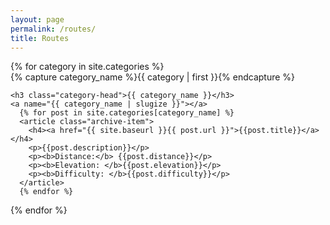 ```yaml
---
layout: page
permalink: /routes/
title: Routes
---
```



<div id="archives">
{% for category in site.categories %}
  <div class="archive-group">
    {% capture category_name %}{{ category | first }}{% endcapture %}
    <div id="#{{ category_name | slugize }}"></div>
    <p></p>

    <h3 class="category-head">{{ category_name }}</h3>
    <a name="{{ category_name | slugize }}"></a>
      {% for post in site.categories[category_name] %}
      <article class="archive-item">
        <h4><a href="{{ site.baseurl }}{{ post.url }}">{{post.title}}</a></h4>
        <p>{{post.description}}</p>
        <p><b>Distance:</b> {{post.distance}}</p>
        <p><b>Elevation: </b>{{post.elevation}}</p>
        <p><b>Difficulty: </b>{{post.difficulty}}</p>
      </article>
      {% endfor %}
  </div>
{% endfor %}
</div>